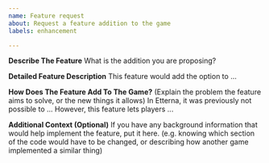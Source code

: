 ```yaml
---
name: Feature request
about: Request a feature addition to the game
labels: enhancement

---
```


**Describe The Feature**
What is the addition you are proposing?

**Detailed Feature Description**
This feature would add the option to ...

**How Does The Feature Add To The Game?**
(Explain the problem the feature aims to solve, or the new things it allows)
In Etterna, it was previously not possible to ...
However, this feature lets players ...

**Additional Context (Optional)**
If you have any background information that would help implement the feature, put it here.
(e.g. knowing which section of the code would have to be changed, or describing how another game implemented a similar thing)